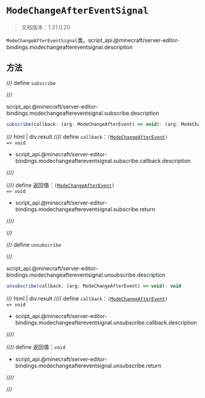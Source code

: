 # `ModeChangeAfterEventSignal`

> 文档版本：1.21.0.20

`ModeChangeAfterEventSignal`类。script_api.@minecraft/server-editor-bindings.modechangeaftereventsignal.description

## 方法

/// define
`subscribe`


///

script_api.@minecraft/server-editor-bindings.modechangeaftereventsignal.subscribe.description

```js
subscribe(callback: (arg: ModeChangeAfterEvent) => void): (arg: ModeChangeAfterEvent) => void
```

/// html | div.result
//// define
`callback`：<code>(<a href="../modechangeafterevent/">ModeChangeAfterEvent</a>) =&gt; void</code>

- script_api.@minecraft/server-editor-bindings.modechangeaftereventsignal.subscribe.callback.description


////

//// define
返回值：<code>(<a href="../modechangeafterevent/">ModeChangeAfterEvent</a>) =&gt; void</code>

- script_api.@minecraft/server-editor-bindings.modechangeaftereventsignal.subscribe.return


////

///


/// define
`unsubscribe`


///

script_api.@minecraft/server-editor-bindings.modechangeaftereventsignal.unsubscribe.description

```js
unsubscribe(callback: (arg: ModeChangeAfterEvent) => void): void
```

/// html | div.result
//// define
`callback`：<code>(<a href="../modechangeafterevent/">ModeChangeAfterEvent</a>) =&gt; void</code>

- script_api.@minecraft/server-editor-bindings.modechangeaftereventsignal.unsubscribe.callback.description


////

//// define
返回值：`void`

- script_api.@minecraft/server-editor-bindings.modechangeaftereventsignal.unsubscribe.return


////

///


